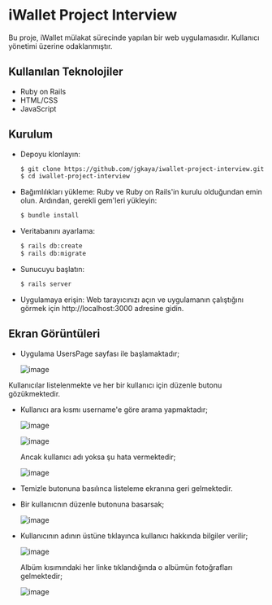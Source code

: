 # iWallet Project Interview

Bu proje, iWallet mülakat sürecinde yapılan bir web uygulamasıdır. Kullanıcı yönetimi üzerine odaklanmıştır.

## Kullanılan Teknolojiler

- Ruby on Rails
- HTML/CSS
- JavaScript

## Kurulum

- Depoyu klonlayın:
  ```bash
  $ git clone https://github.com/jgkaya/iwallet-project-interview.git
  $ cd iwallet-project-interview
- Bağımlılıkları yükleme:
  Ruby ve Ruby on Rails'in kurulu olduğundan emin olun. Ardından, gerekli gem'leri yükleyin:
  ```bash
  $ bundle install
- Veritabanını ayarlama:
  ```bash
  $ rails db:create
  $ rails db:migrate
- Sunucuyu başlatın:
  ```bash
  $ rails server
- Uygulamaya erişin:
  Web tarayıcınızı açın ve uygulamanın çalıştığını görmek için http://localhost:3000 adresine gidin.

## Ekran Görüntüleri

- Uygulama UsersPage sayfası ile başlamaktadır;

  ![image](https://github.com/jgkaya/iwallet-project-interview/assets/147056872/c8df0e70-36bc-400d-ae37-a34fc687117c)

Kullanıcılar listelenmekte ve her bir kullanıcı için düzenle butonu gözükmektedir. 

- Kullanıcı ara kısmı username'e göre arama yapmaktadır;
  
  ![image](https://github.com/jgkaya/iwallet-project-interview/assets/147056872/fcea4bc8-55c1-4f3b-ba73-b3d4a9d97646)
  
  ![image](https://github.com/jgkaya/iwallet-project-interview/assets/147056872/910d20ab-e11c-443d-b83c-5810b0316d3b)

  Ancak kullanıcı adı yoksa şu hata vermektedir;
  
  ![image](https://github.com/jgkaya/iwallet-project-interview/assets/147056872/6b5564eb-f066-49f2-9359-11c75bb0db14)

- Temizle butonuna basılınca listeleme ekranına geri gelmektedir.
- Bir kullanıcnın düzenle butonuna basarsak;

  ![image](https://github.com/jgkaya/iwallet-project-interview/assets/147056872/ffb9ef07-9b98-4bc2-9125-7a0fc460d448)

- Kullanıcının adının üstüne tıklayınca kullanıcı hakkında bilgiler verilir;

  ![image](https://github.com/jgkaya/iwallet-project-interview/assets/147056872/8b629804-aa35-438c-a303-e93363c163d4)

  Albüm kısımındaki her linke tıklandığında o albümün fotoğrafları gelmektedir;

  ![image](https://github.com/jgkaya/iwallet-project-interview/assets/147056872/6a99b307-c76e-4246-b8bd-877d12bca757)



